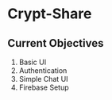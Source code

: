 # Crypt-Share

## Current Objectives
1) Basic UI 
2) Authentication
3) Simple Chat UI
4) Firebase Setup
